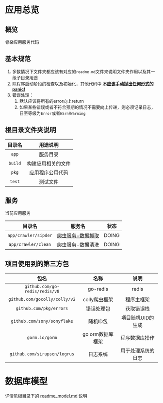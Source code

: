# 应用总览  


## 概览
骨朵应用服务代码


## 基本规范
1. 多数情况下文件夹都应该有对应的`readme.md`文件来说明文件夹作用以及其一级子目录用途
2. 除程序启动阶段的检查以及初始化，其他代码中 <u>**不应该手动抛出任何形式的panic!**</u>
3. 错误处理：
    1. 默认应该将所有的error向上return
    2. 如果某些错误或者不符合预期的情况不需要向上传递，则必须记录日志，
       日至等级为`Error`或者`Warn`/`Warning`


## 根目录文件夹说明  
|目录名|用途说明|
|:---:|:---:|
|`app`|服务目录|
|`build`|构建应用相关的文件|
|`pkg`|应用程序公用代码|
|`test`|测试文件|

## 服务
当前应用服务

|目录名|服务名|状态|
|:---:|:---:|:---:|
|`app/crawler/sipder`|[爬虫服务-数据抓取](./app/crawler/spider/internal/readme.md)| DOING |
|`app/crawler/clean`|爬虫服务-数据清洗| DOING |


## 项目使用到的第三方包

|包名|名称|说明|
|:---:|:---:|:---:|
|`github.com/go-redis/redis/v8`|go-redis| redis |
|`github.com/gocolly/colly/v2`|colly爬虫框架| 程序主框架 |
|`github.com/pkg/errors`|错误处理包|获取错误栈|
|`github.com/sony/sonyflake`|随机ID包|项目随机UID的生成|
|`gorm.io/gorm`|go orm数据库框架|程序数据库操作|
|`github.com/sirupsen/logrus`|日志系统|用于处理系统的日志|



# 数据库模型
详情见根目录下的 [readme_model.md](./readme_model.md) 说明